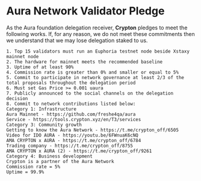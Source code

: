 # Aura Network Validator Pledge

As the Aura foundation delegation receiver, **Crypton** pledges to meet the following works. If, for any reason, we do not meet these commitments then we understand that we may lose delegation staked to us.

    1. Top 15 validators must run an Euphoria testnet node beside Xstaxy mainnet node
    2. The hardware for mainnet meets the recommended baseline    
    3. Uptime of at least 90%
    4. Commission rate is greater than 0% and smaller or equal to 5%
    5. Commit to participate in network governance at least 2/3 of the total proposals throughout the delegation period
    6. Must set Gas Price >= 0.001 uaura
    7. Publicly announced to the social channels on the delegation decision
    8. Commit to network contributions listed below: 
    Category 1: Infrastructure
    Aura Mainnet - https://github.com/freshe4qa/aura
    Service - https://tools.crypton.xyz/en/T3/services
    Category 3: Community growth
    Getting to know the Aura Network - https://t.me/crypton_off/6505
    Video for IDO AURA - https://youtu.be/6FWnuaK6cNQ
    AMA CRYPTON x AURA - https://t.me/crypton_off/6784
    Trading company - https://t.me/crypton_off/8755
    AMA CRYPTON x AURA (2) - https://t.me/crypton_off/9261
    Category 4: Business development
    Crypton is a partner of the Aura Network
    Commission rate = 5%
    Uptime = 99.9%
